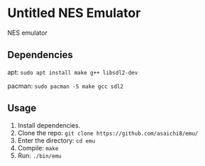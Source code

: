 Untitled NES Emulator
========================================================

NES emulator

Dependencies
------------
apt: ```sudo apt install make g++ libsdl2-dev```

pacman: ```sudo pacman -S make gcc sdl2```

Usage
------------
1. Install dependencies.
2. Clone the repo: ```git clone https://github.com/asaichi8/emu/```
3. Enter the directory: ```cd emu```
4. Compile: ```make```
5. Run: ```./bin/emu```
